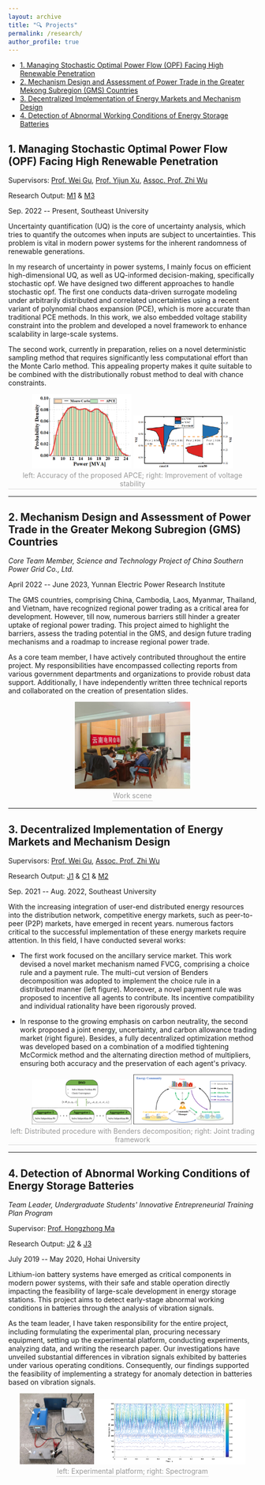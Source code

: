 ```yaml
---
layout: archive
title: "🔍 Projects"
permalink: /research/
author_profile: true
---
```

- [1. Managing Stochastic Optimal Power Flow (OPF) Facing High Renewable Penetration](#1-managing-stochastic-optimal-power-flow-opf-facing-high-renewable-penetration)
- [2. Mechanism Design and Assessment of Power Trade in the Greater Mekong Subregion (GMS) Countries](#2-mechanism-design-and-assessment-of-power-trade-in-the-greater-mekong-subregion-gms-countries)
- [3. Decentralized Implementation of Energy Markets and Mechanism Design](#3-decentralized-implementation-of-energy-markets-and-mechanism-design)
- [4. Detection of Abnormal Working Conditions of Energy Storage Batteries](#4-detection-of-abnormal-working-conditions-of-energy-storage-batteries)

## 1. Managing Stochastic Optimal Power Flow (OPF) Facing High Renewable Penetration

Supervisors: [Prof. Wei Gu](https://ee.seu.edu.cn/2021/0331/c25364a366894/page.htm), [Prof. Yijun Xu](https://sites.google.com/view/yijunxu/home), [Assoc. Prof. Zhi Wu](http://www.wuzhiseu.com/)

Research Output: [M1](https://yxwu1999.github.io/publications#M1) & [M3](https://yxwu1999.github.io/publications#M3)

Sep. 2022 -- Present, Southeast University

Uncertainty quantification (UQ) is the core of uncertainty analysis, which tries to quantify the outcomes when inputs are subject to uncertainties. This problem is vital in modern power systems for the inherent randomness of renewable generations.

In my research of uncertainty in power systems, I mainly focus on efficient high-dimensional UQ, as well as UQ-informed decision-making, specifically stochastic opf. We have designed two different approaches to handle stochastic opf. The first one conducts data-driven surrogate modeling under arbitrarily distributed and correlated uncertainties using a recent variant of polynomial chaos expansion (PCE), which is more accurate than traditional PCE methods. In this work, we also embedded voltage stability constraint into the problem and developed a novel framework to enhance scalability in large-scale systems.

The second work, currently in preparation, relies on a novel deterministic sampling method that requires significantly less computational effort than the Monte Carlo method. This appealing property makes it quite suitable to be combined with the distributionally robust method to deal with chance constraints.

<center>
<img src="../images/APCE.png" 
width = "40%">
<img src="../images/vsi.png" 
width = "40%">
<br>
    <div style = "
        color: orange;
        border-bottom: 1px solid #d9d9d9;
        display: inline-block;
        color: #999;
        padding: 2px;">
        left: Accuracy of the proposed APCE; right: Improvement of voltage stability
    </div>
    <p> </p>
</center>

---

## 2. Mechanism Design and Assessment of Power Trade in the Greater Mekong Subregion (GMS) Countries

*Core Team Member, Science and Technology Project of China Southern Power Grid Co., Ltd.*

April 2022 -- June 2023, Yunnan Electric Power Research Institute

The GMS countries, comprising China, Cambodia, Laos, Myanmar, Thailand, and Vietnam, have recognized regional power trading as a critical area for development. However, till now, numerous barriers still hinder a greater uptake of regional power trading. This project aimed to highlight the barriers, assess the trading potential in the GMS, and design future trading mechanisms and a roadmap to increase regional power trade. 

As a core team member, I have actively contributed throughout the entire project. My responsibilities have encompassed collecting reports from various government departments and organizations to provide robust data support. Additionally, I have independently written three technical reports and collaborated on the creation of presentation slides.

<center>
<img src="../images/work_scene.png" 
width = "46.5%">
<br>
    <div style = "
        color: orange;
        border-bottom: 1px solid #d9d9d9;
        display: inline-block;
        color: #999;
        padding: 2px;">
        Work scene
    </div>
    <p> </p>
</center>

---

## 3. Decentralized Implementation of Energy Markets and Mechanism Design

Supervisors: [Prof. Wei Gu](https://ee.seu.edu.cn/2021/0331/c25364a366894/page.htm), [Assoc. Prof. Zhi Wu](http://www.wuzhiseu.com/)

Research Output: [J1](https://yxwu1999.github.io/publications#J1) & [C1](https://yxwu1999.github.io/publications#C1) & [M2](https://yxwu1999.github.io/publications#M2)

Sep. 2021 -- Aug. 2022, Southeast University

With the increasing integration of user-end distributed energy resources into the distribution network, competitive energy markets, such as peer-to-peer (P2P) markets, have emerged in recent years. numerous factors critical to the successful implementation of these energy markets require attention. In this field, I have conducted several works: 

- The first work focused on the ancillary service market. This work devised a novel market mechanism named FVCG, comprising a choice rule and a payment rule. The multi-cut version of Benders decomposition was adopted to implement the choice rule in a distributed manner (left figure). Moreover, a novel payment rule was proposed to incentive all agents to contribute. Its incentive compatibility and individual rationality have been rigorously proved. 

- In response to the growing emphasis on carbon neutrality, the second work proposed a joint energy, uncertainty, and carbon allowance trading market (right figure). Besides, a fully decentralized optimization method was developed based on a combination of a modified tightening McCormick method and the alternating direction method of multipliers, ensuring both accuracy and the preservation of each agent's privacy.  


<center>
<img src="../images/benders.png" 
width = "40%">
<img src="../images/joint_framework.png" 
width = "40%">
<br>
    <div style = "
        color: orange;
        border-bottom: 1px solid #d9d9d9;
        display: inline-block;
        color: #999;
        padding: 2px;">
        left: Distributed procedure with Benders decomposition; right: Joint trading framework
    </div>
    <p> </p>
</center>

---

## 4. Detection of Abnormal Working Conditions of Energy Storage Batteries

*Team Leader, Undergraduate Students' Innovative Entrepreneurial Training Plan Program*

Supervisor: [Prof. Hongzhong Ma](http://jszy.hhu.edu.cn/mhz/)

Research Output: [J2](https://yxwu1999.github.io/publications#J2) & [J3](https://yxwu1999.github.io/publications#J3)

July 2019 -- May 2020, Hohai University

Lithium-ion battery systems have emerged as critical components in modern power systems, with their safe and stable operation directly impacting the feasibility of large-scale development in energy storage stations. This project aims to detect early-stage abnormal working conditions in batteries through the analysis of vibration signals.

As the team leader, I have taken responsibility for the entire project, including formulating the experimental plan, procuring necessary equipment, setting up the experimental platform, conducting experiments, analyzing data, and writing the research paper. Our investigations have unveiled substantial differences in vibration signals exhibited by batteries under various operating conditions. Consequently, our findings supported the feasibility of implementing a strategy for anomaly detection in batteries based on vibration signals.

<center>
<img src="../images/platform.png" 
width = "30%">
<img src="../images/spectrogram.png" 
width = "60%">
<br>
    <div style = "
        color: orange;
        border-bottom: 1px solid #d9d9d9;
        display: inline-block;
        color: #999;
        padding: 2px;">
        left: Experimental platform; right: Spectrogram 
    </div>
    <p> </p>
</center>
